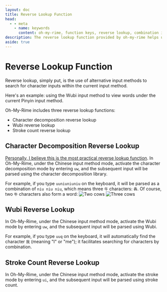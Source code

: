 ```yaml
---
layout: doc
title: Reverse Lookup Function
head:
  - - meta
    - name: keywords
      content: oh-my-rime, function keys, reverse lookup, combination input, second translator
description: The reverse lookup function provided by oh-my-rime helps users with character decomposition input, stroke input, and Wubi input during usage. For example, inputting three "牛" characters can automatically combine them into "犇".
aside: true
---
```


# Reverse Lookup Function

Reverse lookup, simply put, is the use of alternative input methods to search for character inputs within the current input method.

Here's an example: using the Wubi input method to view words under the current Pinyin input method.

Oh-My-Rime includes three reverse lookup functions:

- Character decomposition reverse lookup
- Wubi reverse lookup
- Stroke count reverse lookup

## Character Decomposition Reverse Lookup

<u>Personally, I believe this is the most practical reverse lookup function</u>. In Oh-My-Rime, under the Chinese input method mode, activate the character decomposition mode by entering `uw`, and the subsequent input will be parsed using the character decomposition library.

For example, if you type `uuniuniuniu` on the keyboard, it will be parsed as a combination of `niu niu niu`, which means three `牛` characters: `犇`. Of course, two `牛` characters also form a word:
![Two cows](/image/demo/ChaiNiu2.webp)
![Three cows](/image/demo/ChaiNiu3.webp)

## Wubi Reverse Lookup

In Oh-My-Rime, under the Chinese input method mode, activate the Wubi mode by entering `uw`, and the subsequent input will be parsed using Wubi.

For example, if you type `uuq` on the keyboard, it will automatically find the character `我` (meaning "I" or "me"); it facilitates searching for characters by combination.

## Stroke Count Reverse Lookup

In Oh-My-Rime, under the Chinese input method mode, activate the stroke mode by entering `ui`, and the subsequent input will be parsed using stroke count.